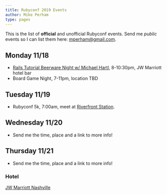 ```yaml
---
title: Rubyconf 2019 Events
author: Mike Perham
type: pages
---
```


This is the list of **official** and unofficial Rubyconf events.
Send me *public* events so I can list them here: mperham@gmail.com.

## Monday 11/18

* [Rails Tutorial Beerware Night w/ Michael Hartl](https://www.eventbrite.com/e/10th-semi-annual-rails-tutorial-beerware-night-tickets-80972110763), 8-10:30pm, JW Marriott hotel bar
* Board Game Night, 7-11pm, location TBD

## Tuesday 11/19

* Rubyconf 5k, 7:00am, meet at [Riverfront Station](https://goo.gl/maps/11qRsFEyn1dvrVFk9).

## Wednesday 11/20

* Send me the time, place and a link to more info!

## Thursday 11/21

* Send me the time, place and a link to more info!


### Hotel

[JW Marriott Nashville](https://goo.gl/maps/7JWwvgojD162)
